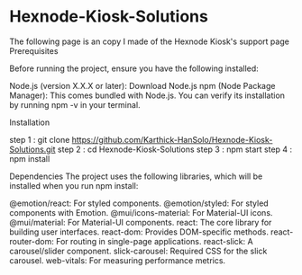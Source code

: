 # Hexnode-Kiosk-Solutions
The following page is an copy I made of the Hexnode Kiosk's support page
Prerequisites

Before running the project, ensure you have the following installed:

Node.js (version X.X.X or later): Download Node.js
npm (Node Package Manager): This comes bundled with Node.js. You can verify its installation by running npm -v in your terminal.

Installation

step 1 : git clone https://github.com/Karthick-HanSolo/Hexnode-Kiosk-Solutions.git
step 2 : cd Hexnode-Kiosk-Solutions
step 3 : npm start
step 4 : npm install

Dependencies
The project uses the following libraries, which will be installed when you run npm install:

@emotion/react: For styled components.
@emotion/styled: For styled components with Emotion.
@mui/icons-material: For Material-UI icons.
@mui/material: For Material-UI components.
react: The core library for building user interfaces.
react-dom: Provides DOM-specific methods.
react-router-dom: For routing in single-page applications.
react-slick: A carousel/slider component.
slick-carousel: Required CSS for the slick carousel.
web-vitals: For measuring performance metrics.
